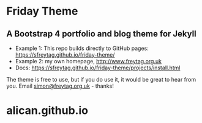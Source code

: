 # Friday Theme

## A Bootstrap 4 portfolio and blog theme for Jekyll

* Example 1: This repo builds directly to GitHub pages: https://sfreytag.github.io/friday-theme/
* Example 2: my own homepage, http://www.freytag.org.uk
* Docs: https://sfreytag.github.io/friday-theme/projects/install.html

The theme is free to use, but if you do use it, it would be great to hear from you. Email simon@freytag.org.uk - thanks!

# alican.github.io
